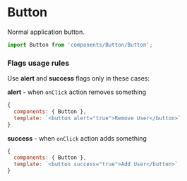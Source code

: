 # Button

Normal application button. 

```jsx
import Button from 'components/Button/Button';
```

<!-- STORY -->

### Flags usage rules

Use **alert** and **success** flags only in these cases:

**alert** - when `onClick` action removes something

```jsx
{
  components: { Button },
  template: `<button alert="true">Remove User</button>`
}
```

**success** - when `onClick` action adds something

```jsx
{
  components: { Button },
  template: `<button success="true">Add User</button>`
}
```